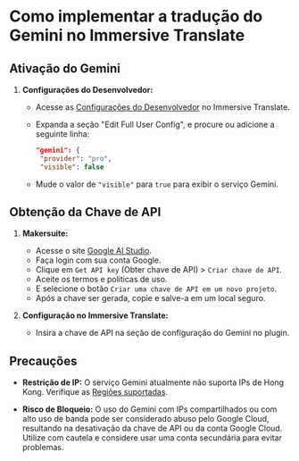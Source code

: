 # Como implementar a tradução do Gemini no Immersive Translate

## Ativação do Gemini

1. **Configurações do Desenvolvedor:**
   - Acesse as [Configurações do Desenvolvedor](https://dash.immersivetranslate.com/#developer) no Immersive Translate.
   - Expanda a seção "Edit Full User Config", e procure ou adicione a seguinte linha:

     ```json
     "gemini": {
      "provider": "pro",
      "visible": false
     ```

   - Mude o valor de `"visible"` para `true` para exibir o serviço Gemini.

## Obtenção da Chave de API

1. **Makersuite:**

   - Acesse o site [Google AI Studio](https://aistudio.google.com/).
   - Faça login com sua conta Google.
   - Clique em `Get API key` (Obter chave de API) > `Criar chave de API`.
   - Aceite os termos e politicas de uso.
   - E selecione o botão `Criar uma chave de API em um novo projeto`.
   - Após a chave ser gerada, copie e salve-a em um local seguro.

2. **Configuração no Immersive Translate:**
   - Insira a chave de API na seção de configuração do Gemini no plugin.

## Precauções

- **Restrição de IP:** O serviço Gemini atualmente não suporta IPs de Hong Kong. Verifique as [Regiões suportadas](https://ai.google.dev/available_regions).

- **Risco de Bloqueio:** O uso do Gemini com IPs compartilhados ou com alto uso de banda pode ser considerado abuso pelo Google Cloud, resultando na desativação da chave de API ou da conta Google Cloud. Utilize com cautela e considere usar uma conta secundária para evitar problemas.
